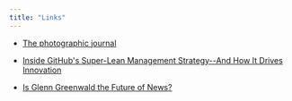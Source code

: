 ```yaml
---
title: "Links"
---
```


  

  * [The photographic journal](http://thephotographicjournal.com/)
  

  * [Inside GitHub's Super-Lean Management Strategy--And How It Drives Innovation](http://www.fastcolabs.com/3020181/open-company/inside-githubs-super-lean-management-strategy-and-how-it-drives-innovation)
  

  * [Is Glenn Greenwald the Future of News?](http://www.nytimes.com/2013/10/28/opinion/a-conversation-in-lieu-of-a-column.html)
  


